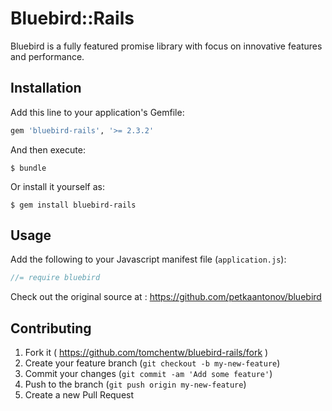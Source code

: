 # Bluebird::Rails

Bluebird is a fully featured promise library with focus on innovative features and performance.

## Installation

Add this line to your application's Gemfile:

```ruby
gem 'bluebird-rails', '>= 2.3.2'
```

And then execute:

    $ bundle

Or install it yourself as:

    $ gem install bluebird-rails

## Usage

Add the following to your Javascript manifest file (`application.js`):

```javascript
//= require bluebird
```

Check out the original source at : https://github.com/petkaantonov/bluebird

## Contributing

1. Fork it ( https://github.com/tomchentw/bluebird-rails/fork )
2. Create your feature branch (`git checkout -b my-new-feature`)
3. Commit your changes (`git commit -am 'Add some feature'`)
4. Push to the branch (`git push origin my-new-feature`)
5. Create a new Pull Request
